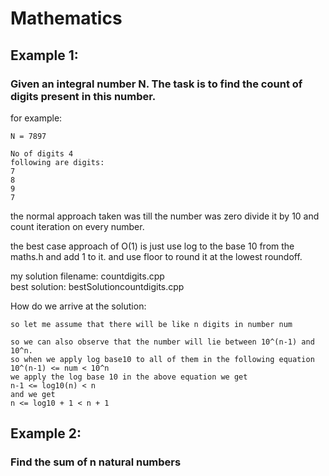 # Mathematics

## Example 1:

### Given an integral number N. The task is to find the count of digits present in this number.

for example:
```
N = 7897

No of digits 4
following are digits:
7
8
9
7
```

the normal approach taken was till the number was zero divide it by 10 and count iteration on every number.<br />

the best case approach of O(1) is just use log to the base 10 from the maths.h and add 1 to it. and use floor to round it at the lowest roundoff.<br />

my solution filename: countdigits.cpp<br />
best solution: bestSolutioncountdigits.cpp<br />

How do we arrive at the solution:
```
so let me assume that there will be like n digits in number num

so we can also observe that the number will lie between 10^(n-1) and 10^n.
so when we apply log base10 to all of them in the following equation
10^(n-1) <= num < 10^n
we apply the log base 10 in the above equation we get
n-1 <= log10(n) < n
and we get
n <= log10 + 1 < n + 1
```

## Example 2:

### Find the sum of n natural numbers